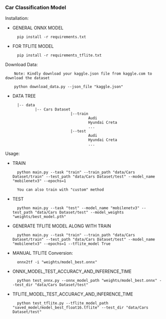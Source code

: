 ### Car Classification Model

Installation:

- GENERAL ONNX MODEL

        pip install -r requirements.txt

- FOR TFLITE MODEL

        pip install -r requirements_tflite.txt

Download Data:
        
        Note: Kindly download your kaggle.json file from kaggle.com to download the dataset

        python download_data.py --json_file "kaggle.json"

- DATA TREE

        |-- data
                |-- Cars Dataset
                                |--train
                                        Audi
                                        Hyundai Creta
                                        ...
                                |--test
                                        Audi
                                        Hyundai Creta
                                        ...



Usage:

- TRAIN 

        python main.py --task "train" --train_path "data/Cars Dataset/train" --test_path "data/Cars Dataset/test" --model_name "mobilenetv3" --epochs=1

        You can also train with "custom" method

- TEST

        python main.py --task "test" --model_name "mobilenetv3" --test_path "data/Cars Dataset/test" --model_weights "weights/best_model.pth"

- GENERATE TFLITE MODEL ALONG WITH TRAIN

        python main.py --task "train" --train_path "data/Cars Dataset/train" --test_path "data/Cars Dataset/test" --model_name "mobilenetv3" --epochs=1 --tflite_model True

- MANUAL TFLITE Conversion:

        onnx2tf -i "weights/model_best.onnx"

- ONNX_MODEL_TEST_ACCURACY_AND_INFERENCE_TIME

        python test_onnx.py --onnx_model_path "weights/model_best.onnx" --test_dir "data/Cars Dataset/test"

- TFLITE_MODEL_TEST_ACCURACY_AND_INFERENCE_TIME

        python test_tflite.py --tflite_model_path "saved_model/model_best_float16.tflite" --test_dir "data/Cars Dataset/test"

